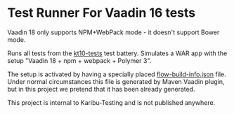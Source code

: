 # Test Runner For Vaadin 16 tests

Vaadin 18 only supports NPM+WebPack mode - it doesn't support Bower mode.

Runs all tests from the [kt10-tests](../kt10-tests) test battery.
Simulates a WAR app with the setup "Vaadin 18 + npm + webpack + Polymer 3".

The setup is activated by having
a specially placed [flow-build-info.json](src/test/resources/META-INF/VAADIN/config/flow-build-info.json)
file. Under normal circumstances this file is generated by Maven Vaadin plugin,
but in this project we pretend that it has been already generated.

This project is internal to Karibu-Testing and is not published anywhere.
